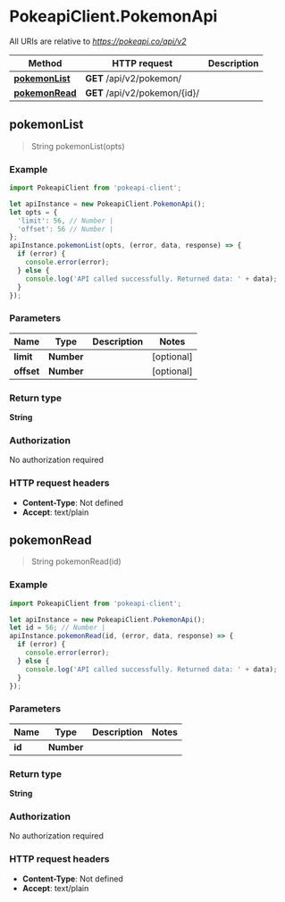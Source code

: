 # PokeapiClient.PokemonApi

All URIs are relative to *https://pokeapi.co/api/v2*

Method | HTTP request | Description
------------- | ------------- | -------------
[**pokemonList**](PokemonApi.md#pokemonList) | **GET** /api/v2/pokemon/ | 
[**pokemonRead**](PokemonApi.md#pokemonRead) | **GET** /api/v2/pokemon/{id}/ | 



## pokemonList

> String pokemonList(opts)



### Example

```javascript
import PokeapiClient from 'pokeapi-client';

let apiInstance = new PokeapiClient.PokemonApi();
let opts = {
  'limit': 56, // Number | 
  'offset': 56 // Number | 
};
apiInstance.pokemonList(opts, (error, data, response) => {
  if (error) {
    console.error(error);
  } else {
    console.log('API called successfully. Returned data: ' + data);
  }
});
```

### Parameters


Name | Type | Description  | Notes
------------- | ------------- | ------------- | -------------
 **limit** | **Number**|  | [optional] 
 **offset** | **Number**|  | [optional] 

### Return type

**String**

### Authorization

No authorization required

### HTTP request headers

- **Content-Type**: Not defined
- **Accept**: text/plain


## pokemonRead

> String pokemonRead(id)



### Example

```javascript
import PokeapiClient from 'pokeapi-client';

let apiInstance = new PokeapiClient.PokemonApi();
let id = 56; // Number | 
apiInstance.pokemonRead(id, (error, data, response) => {
  if (error) {
    console.error(error);
  } else {
    console.log('API called successfully. Returned data: ' + data);
  }
});
```

### Parameters


Name | Type | Description  | Notes
------------- | ------------- | ------------- | -------------
 **id** | **Number**|  | 

### Return type

**String**

### Authorization

No authorization required

### HTTP request headers

- **Content-Type**: Not defined
- **Accept**: text/plain

